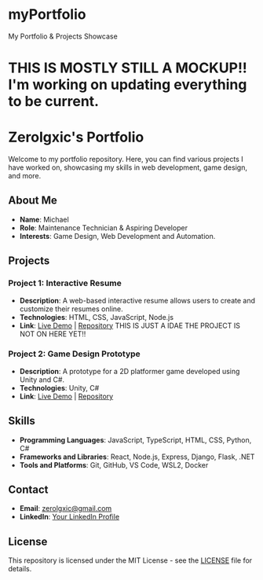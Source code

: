 # myPortfolio
My Portfolio &amp; Projects Showcase

# THIS IS MOSTLY STILL A MOCKUP!! I'm working on updating everything to be current.  

# Zerolgxic's Portfolio

Welcome to my portfolio repository. Here, you can find various projects I have worked on, showcasing my skills in web development, game design, and more.

## About Me
- **Name**: Michael
- **Role**: Maintenance Technician & Aspiring Developer
- **Interests**: Game Design, Web Development and Automation.

## Projects

### Project 1: Interactive Resume
- **Description**: A web-based interactive resume allows users to create and customize their resumes online.
- **Technologies**: HTML, CSS, JavaScript, Node.js
- **Link**: [Live Demo](http://example.com) | [Repository](http://github.com/zerolgxic/interactive-resume) THIS IS JUST A IDAE THE PROJECT IS NOT ON HERE YET!!

### Project 2: Game Design Prototype
- **Description**: A prototype for a 2D platformer game developed using Unity and C#.
- **Technologies**: Unity, C#
- **Link**: [Live Demo](http://example.com) | [Repository](http://github.com/zerolgxic/game-design-prototype)

## Skills
- **Programming Languages**: JavaScript, TypeScript, HTML, CSS, Python, C#
- **Frameworks and Libraries**: React, Node.js, Express, Django, Flask, .NET
- **Tools and Platforms**: Git, GitHub, VS Code, WSL2, Docker

## Contact
- **Email**: [zerolgxic@gmail.com](mailto:zerolgxic@gmail.com)
- **LinkedIn**: [Your LinkedIn Profile](http://linkedin.com/in/zerolgxic)

## License
This repository is licensed under the MIT License - see the [LICENSE](LICENSE) file for details.
